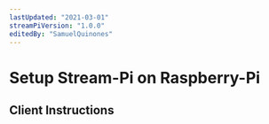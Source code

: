 ```yaml
---
lastUpdated: "2021-03-01"
streamPiVersion: "1.0.0"
editedBy: "SamuelQuinones"
---
```


# Setup Stream-Pi on Raspberry-Pi

## Client Instructions
